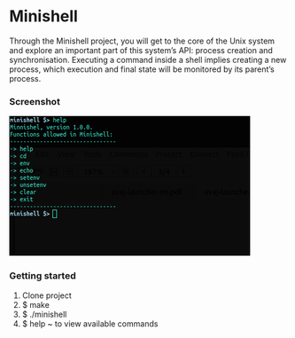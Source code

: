# Minishell

Through the Minishell project, you will get to the core of the Unix system and explore
an important part of this system’s API: process creation and synchronisation. Executing
a command inside a shell implies creating a new process, which execution and final state
will be monitored by its parent’s process.

### Screenshot

![Screenshot](https://github.com/mnchabeleng/Minishell/blob/master/screenshot.png)

### Getting started

1. Clone project
2. $ make
3. $ ./minishell
4. $ help ~ to view available commands
